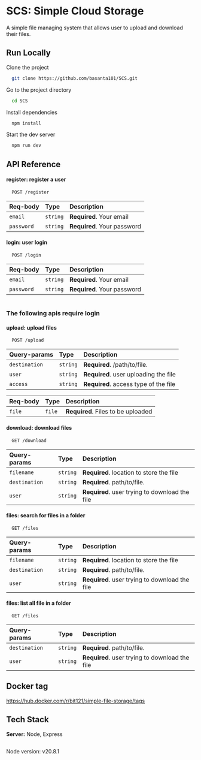 
# SCS: Simple Cloud Storage
A simple file managing system that allows user to upload and download their files.

## Run Locally
Clone the project
```bash
  git clone https://github.com/basanta101/SCS.git
```
Go to the project directory

```bash
  cd SCS
```
Install dependencies
```bash
  npm install
```
Start the dev server
```bash
  npm run dev
```

## API Reference
#### register: register a user

```http
  POST /register
```

| Req-body | Type     | Description                |
| :-------- | :------- | :------------------------- |
| `email` | `string` | **Required**. Your email |
| `password` | `string` | **Required**. Your password |

#### login: user login

```http
  POST /login
```

| Req-body | Type     | Description                |
| :-------- | :------- | :------------------------- |
| `email` | `string` | **Required**. Your email |
| `password` | `string` | **Required**. Your password |

#
### The following apis require login
#### upload: upload files

```http
  POST /upload
```
| Query-params | Type     | Description                       |
| :-------- | :------- | :-------------------------------- |
| `destination`| `string` | **Required**. /path/to/file.  |
| `user`| `string` | **Required**. user uploading the file|
| `access`| `string` | **Required**. access type of the file|


| Req-body | Type     | Description                       |
| :-------- | :------- | :-------------------------------- |
| `file`      | `file` | **Required**. Files to be uploaded|

#### download: download files

```http
  GET /download
```
| Query-params | Type     | Description                       |
| :-------- | :------- | :-------------------------------- |
| `filename`| `string` | **Required**. location to store the file|
| `destination`| `string` | **Required**. path/to/file.    |
| `user`| `string` | **Required**. user trying to download the file|

#### files: search for files in a folder
```http
  GET /files 
```
| Query-params | Type     | Description                       |
| :-------- | :------- | :-------------------------------- |
| `filename`| `string` | **Required**. location to store the file|
| `destination`| `string` | **Required**. path/to/file.    |
| `user`| `string` | **Required**. user trying to download the file|


#### files: list all file in a folder
```http
  GET /files 
```
| Query-params | Type     | Description                       |
| :-------- | :------- | :-------------------------------- |
| `destination`| `string` | **Required**. path/to/file.    |
| `user`| `string` | **Required**. user trying to download the file|


## Docker tag
https://hub.docker.com/r/bit121/simple-file-storage/tags


## Tech Stack

**Server:** Node, Express
##
Node version: v20.8.1
